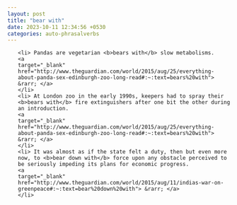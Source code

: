 ```yaml
---
layout: post
title: "bear with"
date: 2023-10-11 12:34:56 +0530
categories: auto-phrasalverbs
---
```

<ol>

    <li> Pandas are vegetarian <b>bears with</b> slow metabolisms.
    <a 
    target="_blank" 
    href="http://www.theguardian.com/world/2015/aug/25/everything-about-panda-sex-edinburgh-zoo-long-read#:~:text=bears%20with"> &rarr; </a>
    </li>
    <li> At London zoo in the early 1990s, keepers had to spray their <b>bears with</b> fire extinguishers after one bit the other during an introduction.
    <a 
    target="_blank" 
    href="http://www.theguardian.com/world/2015/aug/25/everything-about-panda-sex-edinburgh-zoo-long-read#:~:text=bears%20with"> &rarr; </a>
    </li>
    <li> It was almost as if the state felt a duty, then but even more now, to <b>bear down with</b> force upon any obstacle perceived to be seriously impeding its plans for economic progress.
    <a 
    target="_blank" 
    href="http://www.theguardian.com/world/2015/aug/11/indias-war-on-greenpeace#:~:text=bear%20down%20with"> &rarr; </a>
    </li>